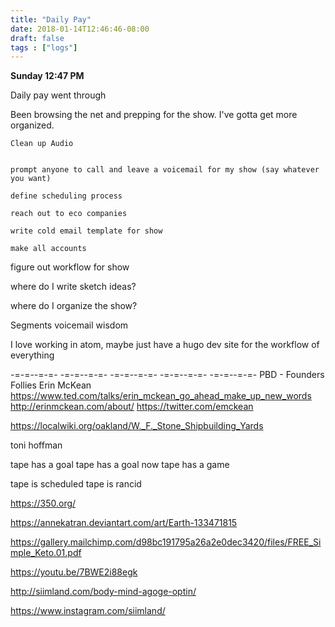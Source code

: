 ```yaml
---
title: "Daily Pay"
date: 2018-01-14T12:46:46-08:00
draft: false
tags : ["logs"]
---
```



**Sunday 12:47 PM**

Daily pay went through

Been browsing the net and prepping for the show. I've gotta get more organized.

```
Clean up Audio


prompt anyone to call and leave a voicemail for my show (say whatever you want)

define scheduling process

reach out to eco companies

write cold email template for show

make all accounts

```

figure out workflow for show

where do I write sketch ideas?

where do I organize the show?

Segments
  voicemail wisdom

I love working in atom, maybe just have a hugo dev site for the workflow of everything



-=-=--=-=- -=-=--=-=- -=-=--=-=- -=-=--=-=- -=-=--=-=-
PBD - Founders Follies
Erin McKean
https://www.ted.com/talks/erin_mckean_go_ahead_make_up_new_words
http://erinmckean.com/about/
https://twitter.com/emckean


https://localwiki.org/oakland/W._F._Stone_Shipbuilding_Yards


toni hoffman




tape has a goal
tape has a goal now
tape has a game

tape is scheduled
tape is rancid


https://350.org/

https://annekatran.deviantart.com/art/Earth-133471815

https://gallery.mailchimp.com/d98bc191795a26a2e0dec3420/files/FREE_Simple_Keto.01.pdf

https://youtu.be/7BWE2i88egk

http://siimland.com/body-mind-agoge-optin/

https://www.instagram.com/siimland/
